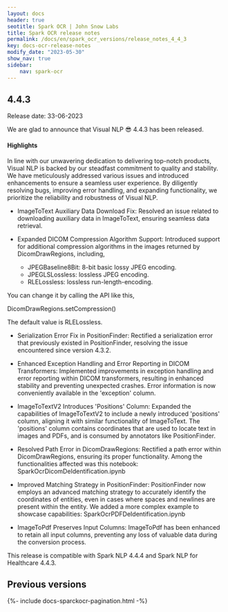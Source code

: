 ```yaml
---
layout: docs
header: true
seotitle: Spark OCR | John Snow Labs
title: Spark OCR release notes
permalink: /docs/en/spark_ocr_versions/release_notes_4_4_3
key: docs-ocr-release-notes
modify_date: "2023-05-30"
show_nav: true
sidebar:
    nav: spark-ocr
---
```


<div class="h3-box" markdown="1">

## 4.4.3

Release date: 33-06-2023

We are glad to announce that Visual NLP 😎 4.4.3 has been released. 

#### Highlights

In line with our unwavering dedication to delivering top-notch products, Visual NLP is backed by our steadfast commitment to quality and stability. We have meticulously addressed various issues and introduced enhancements to ensure a seamless user experience. By diligently resolving bugs, improving error handling, and expanding functionality, we prioritize the reliability and robustness of Visual NLP.

* ImageToText Auxiliary Data Download Fix:
Resolved an issue related to downloading auxiliary data in ImageToText, ensuring seamless data retrieval.

* Expanded DICOM Compression Algorithm Support:
Introduced support for additional compression algorithms in the images returned by DicomDrawRegions, including,

   * JPEGBaseline8Bit: 8-bit basic lossy JPEG encoding.
   * JPEGLSLossless: lossless JPEG encoding.
   * RLELossless: lossless run-length-encoding.

You can change it by calling the API like this,

DicomDrawRegions.setCompression(<your-method>)

The default value is RLELossless.

* Serialization Error Fix in PositionFinder:
Rectified a serialization error that previously existed in PositionFinder, resolving the issue encountered since version 4.3.2.

* Enhanced Exception Handling and Error Reporting in DICOM Transformers:
Implemented improvements in exception handling and error reporting within DICOM transformers, resulting in enhanced stability and preventing unexpected crashes. Error information is now conveniently available in the 'exception' column.

* ImageToTextV2 Introduces 'Positions' Column:
Expanded the capabilities of ImageToTextV2 to include a newly introduced 'positions' column, aligning it with similar functionality of ImageToText. The 'positions' column contains coordinates that are used to locate text in images and PDFs, and is consumed by annotators like PositionFinder.

* Resolved Path Error in DicomDrawRegions:
Rectified a path error within DicomDrawRegions, ensuring its proper functionality. Among the functionalities affected was this notebook: SparkOcrDicomDeIdentification.ipynb


* Improved Matching Strategy in PositionFinder:
PositionFinder now employs an advanced matching strategy to accurately identify the coordinates of entities, even in cases where spaces and newlines are present within the entity.
We added a more complex example to showcase capabilities: SparkOcrPDFDeIdentification.ipynb


* ImageToPdf Preserves Input Columns:
ImageToPdf has been enhanced to retain all input columns, preventing any loss of valuable data during the conversion process.


This release is compatible with Spark NLP 4.4.4 and Spark NLP for Healthcare 4.4.3.

</div><div class="prev_ver h3-box" markdown="1">

## Previous versions

</div>

{%- include docs-sparckocr-pagination.html -%}
